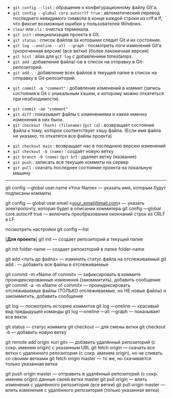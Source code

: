 * `git config --list` : обращение к конфигурационному файлу Git'а.
* `git config --global core.autocrlf true` : автоматический перевод последнего невидимого символа в конце каждой строки из crlf в lf, что фиксит возможные ошибки у пользователей Windows.
* `clear` или `cls` : очистка терминала.
* `git init` : инициализация проекта в Git.
* `git status` : список файлов за которыми следит Git и их состояние.
* `git log --oneline --all --graph` : посмотреть логи изменений Git’а (укороченная версия) (все ветки) (более лаконичная версия)
* `git hist` : alias для `git log` с добавлением timestamps.
* `git add` : добавление файла/-ов в список на отправку в Git-репозиторий.
* `git add .` : добавление всех файлов в текущей папке в список на отправку в Git-репозиторий.
<!-- Описание коммита должно нести в себе то, что было изменено или добавлено. Каждое оконченное действие или функционал должны быть под своим коммитом. -->
* `git commit -m "comment"` : добавление изменений в коммит (запись состояния в Git с уникальным хэшем, к которому можно откатиться при необходимости).
<!-- Также можно использовать команду, объединяющую add & commit для ускорения. -->
* `git commit -am "comment"`
* `git diff` : показывает файлы с изменениями и какие именно изменения в них были.
* `git checkout (hash) (filename)` (`git co`) : возвращает состояние файла к тому, которое соответствует хэшу файла. (Если имя файла не указано, то откатятся все файлы проекта)
<!-- Ветка main является основной веткой репозитория и в неё принято заливать только хорошо оттестированные изменения, в неё не должны просачиваться баги и недоработки. Именно с неё будет производиться загрузка сайта или веб-приложения на хостинг или сервер. И конечный пользователь не должен видеть ошибки. Поэтому чаще всего разработка ведётся в параллельной main ветке, например dev. -->
* `git checkout main` : возвращает нас в последнюю версию изменений
* `git checkout -b (name)` : создаёт новую ветку
* `git branch -D (name)` (`git br`) : удаляет ветку (название)
* `git push` : записать все текущие коммиты на сервер
* `git pull` : скачать последнее состояние проекта на локальную машину
---
<!-- Дополнительно заметки, сделанные учителем -->
git config —global user.name «Your Name» — указать имя, которым будут подписаны коммиты

git config — global user.email «your_email@mail.com» — указать электропочту, которая будет в описании коммитера
git config —global core.autocrlf true — включить преобразование окончаний строк из CRLF в LF

посмотреть настройки
git config —list

[**Для проекта**]
git init — создает репозиторий в текущей папке

git init folder-name — создает репоизторий в папке folder-name

git add <путь до файла> — изменить статус файла на отслеживаемый
git add . — добавить все файлы в отслеживаемые

git commit -m «Name of commit» — зафиксировать в коммите проиндексированные изменения (закоммитить), добавить сообщение
git commit -a -m «Name of commit» — проиндексировать отслеживаемые файлы (ТОЛЬКО отслеживаемые, но НЕ новые файлы) и закоммитить, добавить сообщение

git log — посмотреть историю коммитов
git log —oneline — красивый вид предыдущей команды
git log —oneline —all —graph — показывает все векти

git status — статус коммита
git checkout — для смены ветки
git checkout -b — добавить новую ветку

git remote add origin «url git» — добавить удалённый репозиторий (с сокр. именем origin) с указанным URL
git fetch origin — скачать все ветки с удаленного репозитория (с сокр. именем origin), но не сливать со своими ветками
git fetch origin master — то же, но скачивается только указанная ветка

git push origin master — отправить в удалённый репозиторий (с сокр. именем origin) данные своей ветки master
git pull origin — влить изменения с удалённого репозитория (все ветки)
git pull origin master — влить изменения с удалённого репозитория (только указанная ветка)